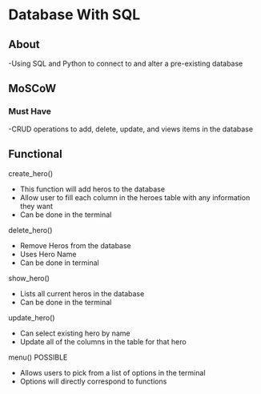 # Database With SQL #

## About ##

-Using SQL and Python to connect to and alter a pre-existing database

## MoSCoW ##

### Must Have ###

-CRUD operations to add, delete, update, and views items in the database

## Functional ##

create_hero()
- This function will add heros to the database
- Allow user to fill each column in the heroes table with any information they want
- Can be done in the terminal

delete_hero()
- Remove Heros from the database
- Uses Hero Name
- Can be done in terminal

show_hero()
- Lists all current heros in the database
- Can be done in the terminal

update_hero()
- Can select existing hero by name
- Update all of the columns in the table for that hero

menu() POSSIBLE
- Allows users to pick from a list of options in the terminal
- Options will directly correspond to functions